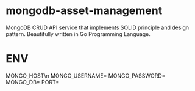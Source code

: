 # mongodb-asset-management
MongoDB CRUD API service that implements SOLID principle and design pattern. Beautifully written in Go Programming Language.

# ENV
MONGO_HOST\n
MONGO_USERNAME=
MONGO_PASSWORD=
MONGO_DB=
PORT=
